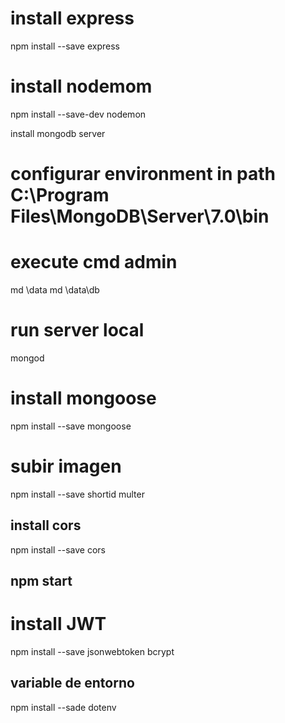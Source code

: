 # install express
npm install --save express

# install nodemom
npm install --save-dev nodemon

install mongodb server
# configurar environment in path C:\Program Files\MongoDB\Server\7.0\bin
# execute cmd admin

md \data
md \data\db

# run server local
mongod

# install mongoose
npm install --save mongoose

# subir imagen
npm install --save shortid multer

## install cors
npm install --save cors

## npm start

# install JWT
npm install --save jsonwebtoken bcrypt

## variable de entorno
npm install --sade dotenv

